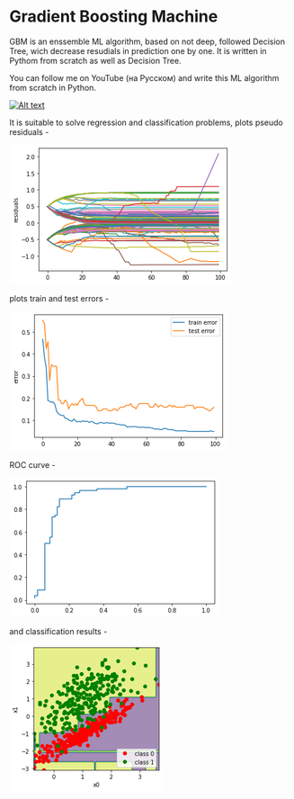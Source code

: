 # Gradient Boosting Machine

GBM is an enssemble ML algorithm, based on not deep, followed Decision Tree, wich decrease resudials in prediction one by one.
It is written in Pythom from scratch as well as Decision Tree.

You can follow me on YouTube (на Русском) and write this ML algorithm from scratch in Python.

[![Alt text](https://img.youtube.com/vi/BP5vgZmwYdk/mq1.jpg)](https://www.youtube.com/watch?v=BP5vgZmwYdk)

It is suitable to solve regression and classification problems, 
plots pseudo residuals -

![picture 1](residuals.png)

plots train and test errors - 

![picture 2](errors.png)

ROC curve - 

![picture 3](ROC.png)

and classification results -

![picture 4](classification.png)
